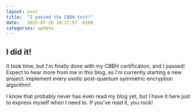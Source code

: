 ```yaml
---
layout: post
title:  "I passed the CBBH test!"
date:   2025-07-26 18:27:57 -0100
categories: update
---
```


## I did it!

It took time, but I'm finally done with my CBBH certification, and I passed! Expect to hear more from me in this blog, as I'm currently starting a new project: implement every *exotic* post-quantum symmetric encryption algorithm!

I know that probably never has even read my blog yet, but I have it here just to express myself when I need to. If you've read it, you rock!


